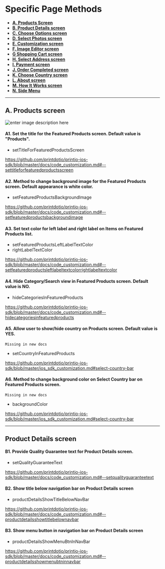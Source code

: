 Specific Page Methods
=====================
- [**A. Products Screen**](https://github.com/printdotio/printio-ios-sdk/blob/master/docs/specific_page_methods.md#a-products-screen)
- [**B. Product Details screen**](https://github.com/printdotio/printio-ios-sdk/edit/master/docs/specific_page_methods.md)
- [**C. Choose Options screen**](https://github.com/printdotio/printio-ios-sdk/edit/master/docs/specific_page_methods.md)
- [**D. Select Photos screen**](https://github.com/printdotio/printio-ios-sdk/edit/master/docs/specific_page_methods.md)
- [**E. Customization screen**](https://github.com/printdotio/printio-ios-sdk/edit/master/docs/specific_page_methods.md)
- [**F. Image Editor screen**](https://github.com/printdotio/printio-ios-sdk/edit/master/docs/specific_page_methods.md)
- [**G Shopping Cart screen**](https://github.com/printdotio/printio-ios-sdk/edit/master/docs/specific_page_methods.md)
- [**H. Select Address screen**](https://github.com/printdotio/printio-ios-sdk/edit/master/docs/specific_page_methods.md)
- [**I. Payment screen**](https://github.com/printdotio/printio-ios-sdk/edit/master/docs/specific_page_methods.md)
- [**J. Order Completed screen**](https://github.com/printdotio/printio-ios-sdk/edit/master/docs/specific_page_methods.md)
- [**K. Choose Country screen**](https://github.com/printdotio/printio-ios-sdk/edit/master/docs/specific_page_methods.md)
- [**L. About screen**](https://github.com/printdotio/printio-ios-sdk/edit/master/docs/specific_page_methods.md)
- [**M. How It Works screen**](https://github.com/printdotio/printio-ios-sdk/edit/master/docs/specific_page_methods.md)
- [**N. Side Menu**](https://github.com/printdotio/printio-ios-sdk/edit/master/docs/specific_page_methods.md)

---

## A. Products screen

![enter image description here][1]

#### A1. Set the title for the Featured Products screen. Default value is "Products". 

- setTitleForFeaturedProductsScreen
 
https://github.com/printdotio/printio-ios-sdk/blob/master/docs/code_customization.md#--settitleforfeaturedproductsscreen

#### A2. Method to change background image for the Featured Products screen. Default appearance is white color.

- setFeaturedProductsBackgroundImage

https://github.com/printdotio/printio-ios-sdk/blob/master/docs/code_customization.md#--setfeaturedproductsbackgroundimage

#### A3. Set text color for left label and right label on Items on Featured Products list.

- setFeaturedProductsLeftLabelTextColor
- rightLabelTextColor 

https://github.com/printdotio/printio-ios-sdk/blob/master/docs/code_customization.md#--setfeaturedproductsleftlabeltextcolorrightlabeltextcolor

#### A4. Hide Category/Search view in Featured Products screen. Default value is NO.

- hideCategoriesInFeaturedProducts

https://github.com/printdotio/printio-ios-sdk/blob/master/docs/code_customization.md#--hidecategoriesinfeaturedproducts

#### A5. Allow user to show/hide country on Products screen. Default value is YES. 
	Missing in new docs

- setCountryInFeaturedProducts

https://github.com/printdotio/printio-ios-sdk/blob/master/ios_sdk_customization.md#select-country-bar

#### A6. Method to change background color on Select Country bar on Featured Products screen.
	Missing in new docs

- backgroundColor

https://github.com/printdotio/printio-ios-sdk/blob/master/ios_sdk_customization.md#select-country-bar

---

## Product Details screen

#### B1. Provide Quality Guarantee text for Product Details screen.

- setQualityGuaranteeText

https://github.com/printdotio/printio-ios-sdk/blob/master/docs/code_customization.md#--setqualityguaranteetext

#### B2. Show title below navigation bar on Product Details screen

- productDetailsShowTitleBelowNavBar

https://github.com/printdotio/printio-ios-sdk/blob/master/docs/code_customization.md#--productdetailsshowtitlebelownavbar
 

#### B3. Show menu button in navigation bar on Product Details screen

- productDetailsShowMenuBtnInNavBar

https://github.com/printdotio/printio-ios-sdk/blob/master/docs/code_customization.md#--productdetailsshowmenubtninnavbar



 [1]: https://lh6.googleusercontent.com/-2Lz2VAdbNd0/VEooKvJnY5I/AAAAAAAAALI/N1Tll8ZLrX8/w501-h889-no/1a.png

